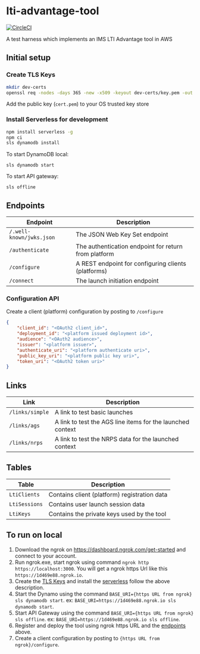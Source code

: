 # lti-advantage-tool

[![CircleCI](https://circleci.com/gh/khorwood/lti-advantage-tool-serverless.svg?style=svg)](https://circleci.com/gh/khorwood/lti-advantage-tool-serverless)

A test harness which implements an IMS LTI Advantage tool in AWS

## Initial setup

### Create TLS Keys

```sh
mkdir dev-certs
openssl req -nodes -days 365 -new -x509 -keyout dev-certs/key.pem -out dev-certs/cert.pem
```

Add the public key (`cert.pem`) to your OS trusted key store

### Install Serverless for development

```sh
npm install serverless -g
npm ci
sls dynamodb install
```

To start DynamoDB local:

`sls dynamodb start`

To start API gateway:

`sls offline`

## Endpoints

| Endpoint | Description |
| -- | -- |
| `/.well-known/jwks.json` | The JSON Web Key Set endpoint |
| `/authenticate` | The authentication endpoint for return from platform |
| `/configure` | A REST endpoint for configuring clients (platforms) |
| `/connect` | The launch initiation endpoint |

### Configuration API

Create a client (platform) configuration by posting to `/configure`

```json
{
    "client_id": "<OAuth2 client_id>",
    "deployment_id": "<platform issued deployment id>",
    "audience": "<OAuth2 audience>",
    "issuer": "<platform issuer>",
    "authenticate_uri": "<platform authenticate uri>",
    "public_key_uri": "<platform public key uri>",
    "token_uri": "<OAuth2 token uri>"
}
```

## Links

| Link | Description |
| -- | -- |
| `/links/simple` | A link to test basic launches |
| `/links/ags` | A link to test the AGS line items for the launched context |
| `/links/nrps` | A link to test the NRPS data for the launched context |

## Tables

| Table | Description |
| -- | -- |
| `LtiClients` | Contains client (platform) registration data |
| `LtiSessions` | Contains user launch session data |
| `LtiKeys` | Contains the private keys used by the tool |

## To run on local

1. Download the ngrok on https://dashboard.ngrok.com/get-started and connect to your account.
2. Run ngrok.exe, start ngrok using command `ngrok http https://localhost:3000`. You will get a ngrok https Url like this `https://1d469e88.ngrok.io`.
3. Create the [TLS Keys](#create-tls-keys) and install the [serverless](#install-serverless-for-development) follow the above description.
4. Start the Dynamo using the command  `BASE_URI={https URL from ngrok} sls dynamodb start`. ex: `BASE_URI=https://1d469e88.ngrok.io sls dynamodb start`.
5. Start API Gateway using the command `BASE_URI={https URL from ngrok} sls offline`. ex: `BASE_URI=https://1d469e88.ngrok.io sls offline`.
6. Register and deploy the tool using ngrok https URL and the [endpoints](#Endpoints) above.
7. Create a client configuration by posting to `{https URL from ngrok}/configure`.